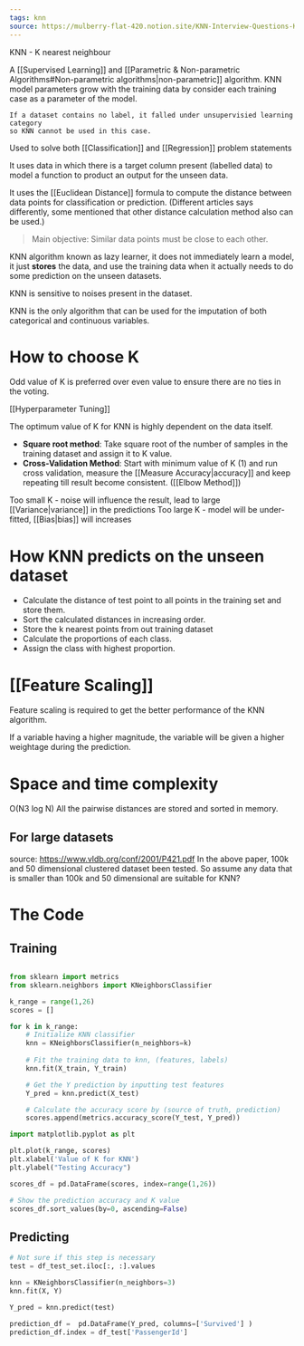 ```yaml
---
tags: knn
source: https://mulberry-flat-420.notion.site/KNN-Interview-Questions-KNN-Algorithm-Questions-to-Test-Your-Skills-8e2d45f8890b4a1789b7b572a29163bd
---
```


KNN - K nearest neighbour 

A [[Supervised Learning]] and [[Parametric & Non-parametric Algorithms#Non-parametric algorithms|non-parametric]] algorithm. 
KNN model parameters grow with the training data by consider each training case as a parameter of the model. 

	If a dataset contains no label, it falled under unsupervisied learning category
	so KNN cannot be used in this case. 

Used to solve both [[Classification]] and [[Regression]] problem statements

It uses data in which there is a target column present (labelled data) to model a function to product an output for the unseen data. 

It uses the [[Euclidean Distance]] formula to compute the distance between data points for classification or prediction. (Different articles says differently, some mentioned that other distance calculation method also can be used.)

> Main objective: Similar data points must be close to each other.

KNN algorithm known as lazy learner, it does not immediately learn a model, it just **stores** the data, and use the training data when it actually needs to do some prediction on the unseen datasets.  

KNN is sensitive to noises present in the dataset. 

KNN is the only algorithm that can be used for the imputation of both categorical and continuous variables. 

# How to choose K 
Odd value of K is preferred over even value to ensure there are no ties in the voting. 

[[Hyperparameter Tuning]]

The optimum value of K for KNN is highly dependent on the data itself. 
- **Square root method**: Take square root of the number of samples in the training dataset and assign it to K value. 
- **Cross-Validation Method**: Start with minimum value of K (1) and run cross validation, measure the [[Measure Accuracy|accuracy]] and keep repeating till result become consistent. ([[Elbow Method]])

Too small K - noise will influence the result, lead to large [[Variance|variance]] in the predictions
Too large K - model will be under-fitted, [[Bias|bias]] will increases

# How KNN predicts on the unseen dataset

- Calculate the distance of test point to all points in the training set and store them.
- Sort the calculated distances in increasing order.
- Store the k nearest points from out training dataset
- Calculate the proportions of each class.
- Assign the class with highest proportion. 

# [[Feature Scaling]]

Feature scaling is required to get the better performance of the KNN algorithm.

If a variable having a higher magnitude, the variable will be given a higher weightage during the prediction.

# Space and time complexity
O(N3 log N)
All the pairwise distances are stored and sorted in memory. 

## For large datasets
source: https://www.vldb.org/conf/2001/P421.pdf
In the above paper, 100k and 50 dimensional clustered dataset been tested. 
So assume any data that is smaller than 100k and 50 dimensional are suitable for KNN?

# The Code
## Training
```python

from sklearn import metrics
from sklearn.neighbors import KNeighborsClassifier

k_range = range(1,26)
scores = []

for k in k_range:
	# Initialize KNN classifier
	knn = KNeighborsClassifier(n_neighbors=k)
	
	# Fit the training data to knn, (features, labels)
	knn.fit(X_train, Y_train)

	# Get the Y prediction by inputting test features
	Y_pred = knn.predict(X_test)

	# Calculate the accuracy score by (source of truth, prediction)
	scores.append(metrics.accuracy_score(Y_test, Y_pred))

import matplotlib.pyplot as plt

plt.plot(k_range, scores)
plt.xlabel('Value of K for KNN')
plt.ylabel("Testing Accuracy")

scores_df = pd.DataFrame(scores, index=range(1,26))

# Show the prediction accuracy and K value
scores_df.sort_values(by=0, ascending=False)
```

## Predicting

```python
# Not sure if this step is necessary
test = df_test_set.iloc[:, :].values

knn = KNeighborsClassifier(n_neighbors=3)
knn.fit(X, Y)

Y_pred = knn.predict(test)

prediction_df =  pd.DataFrame(Y_pred, columns=['Survived'] )
prediction_df.index = df_test['PassengerId']
```

